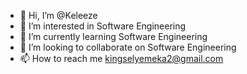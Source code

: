 - 👋 Hi, I’m @Keleeze
- 👀 I’m interested in Software Engineering 
- 🌱 I’m currently learning Software Engineering 
- 💞️ I’m looking to collaborate on Software Engineering 
- 📫 How to reach me kingselyemeka2@gmail.com

<!---
Keleeze/Keleeze is a ✨ special ✨ repository because its `README.md` (this file) appears on your GitHub profile.
You can click the Preview link to take a look at your changes.
--->
